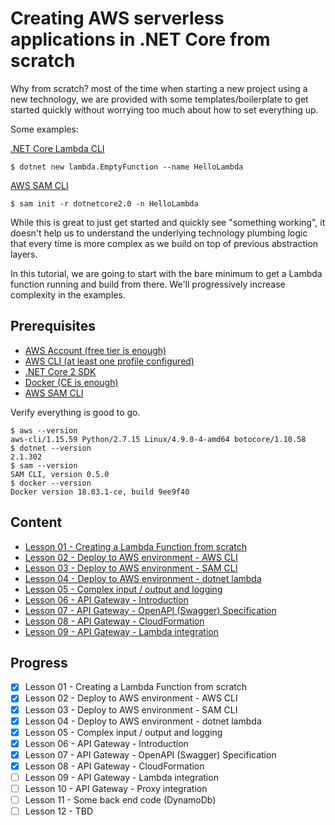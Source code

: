 # Creating AWS serverless applications in .NET Core from scratch

Why from scratch? most of the time when starting a new project using a new technology, we are provided with some templates/boilerplate to get started quickly without worrying too much about how to set everything up.

Some examples:

[.NET Core Lambda CLI](https://docs.aws.amazon.com/lambda/latest/dg/lambda-dotnet-coreclr-deployment-package.html)

```shell
$ dotnet new lambda.EmptyFunction --name HelloLambda
```

[AWS SAM CLI](https://github.com/awslabs/aws-sam-cli)

```shell
$ sam init -r dotnetcore2.0 -n HelloLambda
```

While this is great to just get started and quickly see "something working", it doesn't help us to understand the underlying technology plumbing logic that every time is more complex as we build on top of previous abstraction layers. 

In this tutorial, we are going to start with the bare minimum to get a Lambda function running and build from there. We'll progressively increase complexity in the examples.

## Prerequisites

* [AWS Account (free tier is enough)](https://aws.amazon.com/free/)
* [AWS CLI (at least one profile configured)](https://docs.aws.amazon.com/cli/latest/userguide/installing.html)
* [.NET Core 2 SDK](https://www.microsoft.com/net/download)
* [Docker (CE is enough)](https://www.docker.com/community-edition#/download)
* [AWS SAM CLI](https://github.com/awslabs/aws-sam-cli)

Verify everything is good to go.

```shell
$ aws --version
aws-cli/1.15.59 Python/2.7.15 Linux/4.9.0-4-amd64 botocore/1.10.58
$ dotnet --version
2.1.302
$ sam --version
SAM CLI, version 0.5.0
$ docker --version
Docker version 18.03.1-ce, build 9ee9f40
```

## Content

* [Lesson 01 - Creating a Lambda Function from scratch](lesson-01/)
* [Lesson 02 - Deploy to AWS environment - AWS CLI](lesson-02/)
* [Lesson 03 - Deploy to AWS environment - SAM CLI](lesson-03/)
* [Lesson 04 - Deploy to AWS environment - dotnet lambda](lesson-04/)
* [Lesson 05 - Complex input / output and logging](lesson-05/)
* [Lesson 06 - API Gateway - Introduction](lesson-06/)
* [Lesson 07 - API Gateway - OpenAPI (Swagger) Specification](lesson-07/)
* [Lesson 08 - API Gateway - CloudFormation](lesson-08/)
* [Lesson 09 - API Gateway - Lambda integration](lesson-09/)

## Progress

- [x] Lesson 01 - Creating a Lambda Function from scratch
- [x] Lesson 02 - Deploy to AWS environment - AWS CLI
- [x] Lesson 03 - Deploy to AWS environment - SAM CLI
- [x] Lesson 04 - Deploy to AWS environment - dotnet lambda
- [x] Lesson 05 - Complex input / output and logging
- [x] Lesson 06 - API Gateway - Introduction
- [x] Lesson 07 - API Gateway - OpenAPI (Swagger) Specification
- [x] Lesson 08 - API Gateway - CloudFormation
- [ ] Lesson 09 - API Gateway - Lambda integration
- [ ] Lesson 10 - API Gateway - Proxy integration
- [ ] Lesson 11 - Some back end code (DynamoDb)
- [ ] Lesson 12 - TBD
